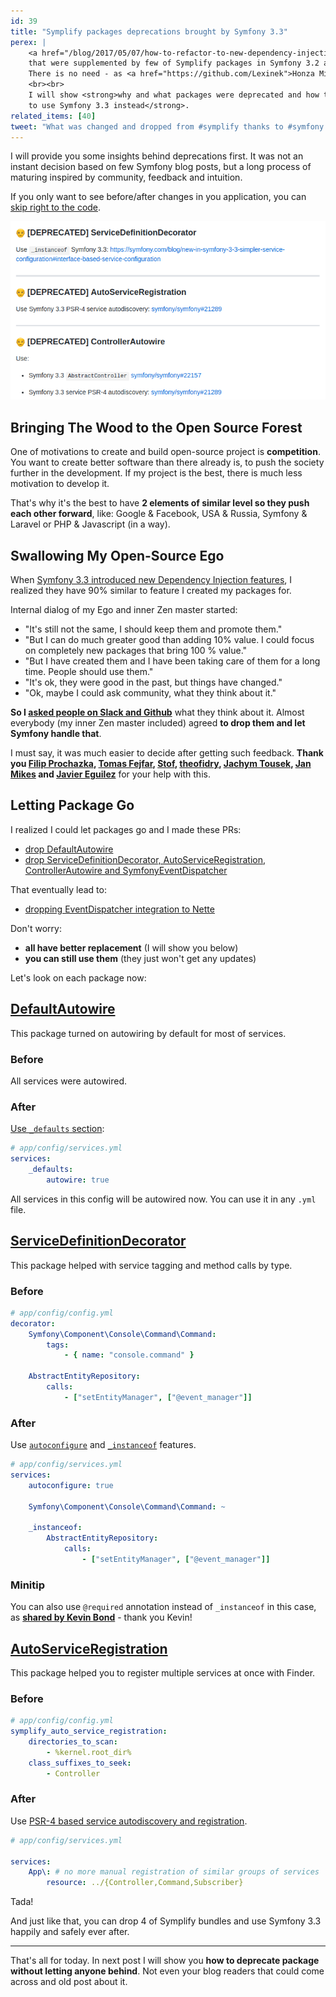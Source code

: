 ```yaml
---
id: 39
title: "Symplify packages deprecations brought by Symfony 3.3"
perex: |
    <a href="/blog/2017/05/07/how-to-refactor-to-new-dependency-injection-features-in-symfony-3-3/">Symfony 3.3 brings new Dependency Injection features</a>,
    that were supplemented by few of Symplify packages in Symfony 3.2 and below.
    There is no need - as <a href="https://github.com/Lexinek">Honza Mikes</a> said - to <em>bring the wood to the forest</em>. So they were deprecated.
    <br><br>
    I will show <strong>why and what packages were deprecated and how to upgrade your app
    to use Symfony 3.3 instead</strong>.
related_items: [40]
tweet: "What was changed and dropped from #symplify thanks to #symfony 3.3?"
---
```


I will provide you some insights behind deprecations first. It was not an instant decision based on few Symfony blog posts,
but a long process of maturing inspired by community, feedback and intuition.

If you only want to see before/after changes in you application, you can [skip right to the code](#a-href-https-github-com-deprecatedpackages-defaultautowire-defaultautowire-a).

<div class="text-center">
    <img src="/assets/images/posts/2017/symplify-deprecations/pr-notes.png" style="max-width:100%" class="img-thumbnail">
</div>


## Bringing The Wood to the Open Source Forest

One of motivations to create and build open-source project is <strong>competition</strong>. You want to create better software
than there already is, to push the society further in the development. If my project is the best, there is much less motivation to develop it.

That's why it's the best to have **2 elements of similar level so they push each other forward**, like:
Google & Facebook, USA & Russia, Symfony & Laravel or PHP & Javascript (in a way).

## Swallowing My Open-Source Ego

When [Symfony 3.3 introduced new Dependency Injection features](/blog/2017/05/07/how-to-refactor-to-new-dependency-injection-features-in-symfony-3-3/),
I realized they have 90% similar to feature I created my packages for.

Internal dialog of my Ego and inner Zen master started:

- "It's still not the same, I should keep them and promote them."
- "But I can do much greater good than adding 10% value. I could focus on completely new packages that bring 100 % value."
- "But I have created them and I have been taking care of them for a long time. People should use them."
- "It's ok, they were good in the past, but things have changed."
- "Ok, maybe I could ask community, what they think about it."


**So I [asked people on Slack and Github](https://github.com/Symplify/Symplify/pull/162)** what they think about it. Almost everybody (my inner Zen master included)
agreed **to drop them and let Symfony handle that**.

I must say, it was much easier to decide after getting such feedback. **Thank you [Filip Prochazka](https://filip-prochazka.com/),
[Tomas Fejfar](https://www.tomasfejfar.cz/),  [Stof](https://github.com/Symplify/Symplify/issues/161),
[theofidry](https://github.com/symfony/symfony/pull/22234#issuecomment-297999703),
[Jachym Tousek](https://github.com/enumag), [Jan Mikes](https://github.com/lexinek)
and [Javier Eguilez](https://github.com/Symplify/Symplify/pull/162#issuecomment-299441503)**
for your help with this.


## Letting Package Go

I realized I could let packages go and I made these PRs:

- [drop DefaultAutowire](https://github.com/Symplify/Symplify/pull/162#issuecomment-299441503)
- [drop ServiceDefinitionDecorator, AutoServiceRegistration, ControllerAutowire and SymfonyEventDispatcher](https://github.com/Symplify/Symplify/pull/155)

That eventually lead to:

- [dropping EventDispatcher integration to Nette](https://github.com/Symplify/Symplify/pull/170)

Don't worry:

- **all have better replacement** (I will show you below)
- **you can still use them** (they just won't get any updates)


Let's look on each package now:

## [DefaultAutowire](https://github.com/DeprecatedPackages/DefaultAutowire)

This package turned on autowiring by default for most of services.

### Before

All services were autowired.

### After

[Use `_defaults` section](/blog/2017/05/07/how-to-refactor-to-new-dependency-injection-features-in-symfony-3-3/#1-let-s-add-code-defaults-code):

```yaml
# app/config/services.yml
services:
    _defaults:
        autowire: true
```

All services in this config will be autowired now. You can use it in any `.yml` file.


## [ServiceDefinitionDecorator](https://github.com/DeprecatedPackages/ServiceDefinitionDecorator)

This package helped with service tagging and method calls by type.


### Before

```yaml
# app/config/config.yml
decorator:
    Symfony\Component\Console\Command\Command:
        tags:
            - { name: "console.command" }

    AbstractEntityRepository:
        calls:
            - ["setEntityManager", ["@event_manager"]]
```

### After

Use [`autoconfigure`](/blog/2017/05/07/how-to-refactor-to-new-dependency-injection-features-in-symfony-3-3/#2-use-autoconfigure)
and [`_instanceof`](/blog/2017/05/07/how-to-refactor-to-new-dependency-injection-features-in-symfony-3-3/#5-use-code-instanceof-code)
features.

```yaml
# app/config/services.yml
services:
    autoconfigure: true

    Symfony\Component\Console\Command\Command: ~

    _instanceof:
        AbstractEntityRepository:
            calls:
                - ["setEntityManager", ["@event_manager"]]
```

### Minitip

You can also use `@required` annotation instead of `_instanceof` in this case, as **[shared by Kevin Bond](/blog/2017/05/07/how-to-refactor-to-new-dependency-injection-features-in-symfony-3-3/#comment-3306767439)** - thank you Kevin!



## [AutoServiceRegistration](https://github.com/DeprecatedPackages/AutoServiceRegistration)

This package helped you to register multiple services at once with Finder.

### Before

```yaml
# app/config/config.yml
symplify_auto_service_registration:
    directories_to_scan:
        - %kernel.root_dir%
    class_suffixes_to_seek:
        - Controller
```

### After

Use [PSR-4 based service autodiscovery and registration](/blog/2017/05/07/how-to-refactor-to-new-dependency-injection-features-in-symfony-3-3/#4-use-psr-4-based-service-autodiscovery-and-registration).

```yaml
# app/config/services.yml

services:
    App\: # no more manual registration of similar groups of services
        resource: ../{Controller,Command,Subscriber}
```

Tada!

And just like that, you can drop 4 of Symplify bundles and use Symfony 3.3 happily and safely ever after.

---

That's all for today. In next post I will show you **how to deprecate package without letting anyone behind**.
Not even your blog readers that could come across and old post about it.
